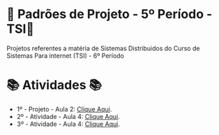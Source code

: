 # 🚀 Padrões de Projeto - 5º Período - TSI🚀
Projetos referentes a matéria de Sistemas Distribuidos do Curso de Sistemas Para internet (TSI) - 6º Período


#  📚 Atividades 📚
- 1º - Projeto - Aula 2: [Clique Aqui](https://github.com/Hugo-Machado02/atividades-sistemas-distribuidos/tree/1º-Projeto-Aula-2).
- 2º - Atividade - Aula 4: [Clique Aqui](https://github.com/Hugo-Machado02/atividades-sistemas-distribuidos/tree/2º-Atividade-Aula-4).
- 3º - Atividade - Aula 4: [Clique Aqui](https://github.com/Hugo-Machado02/atividades-sistemas-distribuidos/tree/3º-Atividade-Aula-4).
